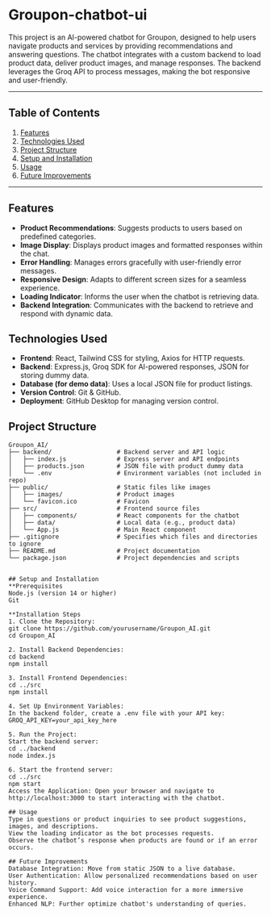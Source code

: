 # Groupon-chatbot-ui

This project is an AI-powered chatbot for Groupon, designed to help users navigate products and services by providing recommendations and answering questions. The chatbot integrates with a custom backend to load product data, deliver product images, and manage responses. The backend leverages the Groq API to process messages, making the bot responsive and user-friendly.

---

## Table of Contents
1. [Features](#features)
2. [Technologies Used](#technologies-used)
3. [Project Structure](#project-structure)
4. [Setup and Installation](#setup-and-installation)
5. [Usage](#usage)
6. [Future Improvements](#future-improvements)

---

## Features
- **Product Recommendations**: Suggests products to users based on predefined categories.
- **Image Display**: Displays product images and formatted responses within the chat.
- **Error Handling**: Manages errors gracefully with user-friendly error messages.
- **Responsive Design**: Adapts to different screen sizes for a seamless experience.
- **Loading Indicator**: Informs the user when the chatbot is retrieving data.
- **Backend Integration**: Communicates with the backend to retrieve and respond with dynamic data.

## Technologies Used
- **Frontend**: React, Tailwind CSS for styling, Axios for HTTP requests.
- **Backend**: Express.js, Groq SDK for AI-powered responses, JSON for storing dummy data.
- **Database (for demo data)**: Uses a local JSON file for product listings.
- **Version Control**: Git & GitHub.
- **Deployment**: GitHub Desktop for managing version control.

## Project Structure
```plaintext
Groupon_AI/
├── backend/                  # Backend server and API logic
│   ├── index.js              # Express server and API endpoints
│   ├── products.json         # JSON file with product dummy data
│   └── .env                  # Environment variables (not included in repo)
├── public/                   # Static files like images
│   ├── images/               # Product images
│   └── favicon.ico           # Favicon
├── src/                      # Frontend source files
│   ├── components/           # React components for the chatbot
│   ├── data/                 # Local data (e.g., product data)
│   └── App.js                # Main React component
├── .gitignore                # Specifies which files and directories to ignore
├── README.md                 # Project documentation
└── package.json              # Project dependencies and scripts


## Setup and Installation
**Prerequisites
Node.js (version 14 or higher)
Git

**Installation Steps
1. Clone the Repository:
git clone https://github.com/yourusername/Groupon_AI.git
cd Groupon_AI

2. Install Backend Dependencies:
cd backend
npm install

3. Install Frontend Dependencies:
cd ../src
npm install

4. Set Up Environment Variables:
In the backend folder, create a .env file with your API key:
GROQ_API_KEY=your_api_key_here

5. Run the Project:
Start the backend server:
cd ../backend
node index.js

6. Start the frontend server:
cd ../src
npm start
Access the Application: Open your browser and navigate to http://localhost:3000 to start interacting with the chatbot.

## Usage
Type in questions or product inquiries to see product suggestions, images, and descriptions.
View the loading indicator as the bot processes requests.
Observe the chatbot’s response when products are found or if an error occurs.

## Future Improvements
Database Integration: Move from static JSON to a live database.
User Authentication: Allow personalized recommendations based on user history.
Voice Command Support: Add voice interaction for a more immersive experience.
Enhanced NLP: Further optimize chatbot's understanding of queries.

